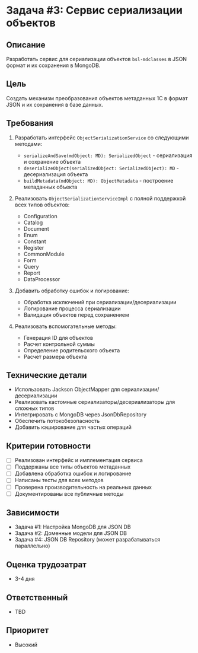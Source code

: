 # Задача #3: Сервис сериализации объектов

## Описание
Разработать сервис для сериализации объектов `bsl-mdclasses` в JSON формат и их сохранения в MongoDB.

## Цель
Создать механизм преобразования объектов метаданных 1С в формат JSON и их сохранения в базе данных.

## Требования
1. Разработать интерфейс `ObjectSerializationService` со следующими методами:
   - `serializeAndSave(mdObject: MD): SerializedObject` - сериализация и сохранение объекта
   - `deserializeObject(serializedObject: SerializedObject): MD` - десериализация объекта
   - `buildMetadata(mdObject: MD): ObjectMetadata` - построение метаданных объекта

2. Реализовать `ObjectSerializationServiceImpl` с полной поддержкой всех типов объектов:
   - Configuration
   - Catalog
   - Document
   - Enum
   - Constant
   - Register
   - CommonModule
   - Form
   - Query
   - Report
   - DataProcessor

3. Добавить обработку ошибок и логирование:
   - Обработка исключений при сериализации/десериализации
   - Логирование процесса сериализации
   - Валидация объектов перед сохранением

4. Реализовать вспомогательные методы:
   - Генерация ID для объектов
   - Расчет контрольной суммы
   - Определение родительского объекта
   - Расчет размера объекта

## Технические детали
- Использовать Jackson ObjectMapper для сериализации/десериализации
- Реализовать кастомные сериализаторы/десериализаторы для сложных типов
- Интегрировать с MongoDB через JsonDbRepository
- Обеспечить потокобезопасность
- Добавить кэширование для частых операций

## Критерии готовности
- [ ] Реализован интерфейс и имплементация сервиса
- [ ] Поддержаны все типы объектов метаданных
- [ ] Добавлена обработка ошибок и логирование
- [ ] Написаны тесты для всех методов
- [ ] Проверена производительность на реальных данных
- [ ] Документированы все публичные методы

## Зависимости
- Задача #1: Настройка MongoDB для JSON DB
- Задача #2: Доменные модели для JSON DB
- Задача #4: JSON DB Repository (может разрабатываться параллельно)

## Оценка трудозатрат
- 3-4 дня

## Ответственный
- TBD

## Приоритет
- Высокий
